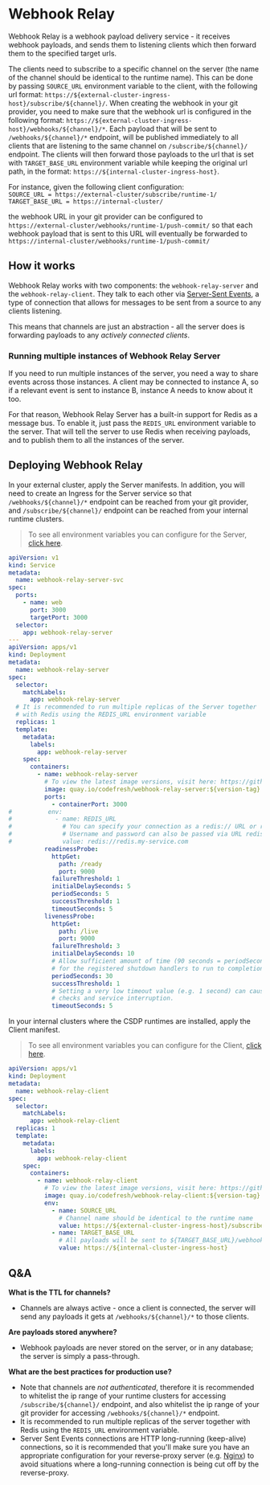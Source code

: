 # Webhook Relay
   
Webhook Relay is a webhook payload delivery service - it receives webhook payloads, and sends them to listening clients which then forward them to the specified target urls.

The clients need to subscribe to a specific channel on the server (the name of the channel should be identical to the runtime name). This can be done by passing `SOURCE_URL` environment variable to the client, with the following url format: `https://${external-cluster-ingress-host}/subscribe/${channel}/`.
When creating the webhook in your git provider, you need to make sure that the webhook url is configured in the following format: `https://${external-cluster-ingress-host}/webhooks/${channel}/*`. 
Each payload that will be sent to `/webhooks/${channel}/*` endpoint, will be published immediately to all clients that are listening to the same channel on `/subscribe/${channel}/` endpoint.
The clients will then forward those payloads to the url that is set with `TARGET_BASE_URL` environment variable while keeping the original url path, in the format: `https://${internal-cluster-ingress-host}`. 

For instance, given the following client configuration:<br>
`SOURCE_URL = https://external-cluster/subscribe/runtime-1/` <br>
`TARGET_BASE_URL = https://internal-cluster/` <br>

the webhook URL in your git provider can be configured to `https://external-cluster/webhooks/runtime-1/push-commit/`
so that each webhook payload that is sent to this URL will eventually be forwarded to `https://internal-cluster/webhooks/runtime-1/push-commit/`

## How it works

Webhook Relay works with two components: the `webhook-relay-server` and the `webhook-relay-client`. They talk to each other via [Server-Sent Events](https://html.spec.whatwg.org/multipage/server-sent-events.html), a type of connection that allows for messages to be sent from a source to any clients listening.

This means that channels are just an abstraction - all the server does is forwarding payloads to any _actively connected clients_.
 

### Running multiple instances of Webhook Relay Server

If you need to run multiple instances of the server, you need a way to share events across those instances. A client may be connected to instance A, so if a relevant event is sent to instance B, instance A needs to know about it too.

For that reason, Webhook Relay Server has a built-in support for Redis as a message bus. To enable it, just pass the `REDIS_URL` environment variable to the server. That will tell the server to use Redis when receiving payloads, and to publish them to all the instances of the server.

## Deploying Webhook Relay

In your external cluster, apply the Server manifests. In addition, you will need to create an Ingress for the Server service so that `/webhooks/${channel}/*` endpoint can be reached from your git provider, and `/subscribe/${channel}/` endpoint can be reached from your internal runtime clusters.

> To see all environment variables you can configure for the Server, [click here](https://github.com/codefresh-io/webhook-relay/blob/main/apps/webhook-relay-server/README.md).

```yaml
apiVersion: v1
kind: Service
metadata:
  name: webhook-relay-server-svc
spec:
  ports:
    - name: web
      port: 3000
      targetPort: 3000
  selector:
    app: webhook-relay-server
---
apiVersion: apps/v1
kind: Deployment
metadata:
  name: webhook-relay-server
spec:
  selector:
    matchLabels:
      app: webhook-relay-server
  # It is recommended to run multiple replicas of the Server together
  # with Redis using the REDIS_URL environment variable
  replicas: 1
  template:
    metadata:
      labels:
        app: webhook-relay-server
    spec:
      containers:
        - name: webhook-relay-server
          # To view the latest image versions, visit here: https://github.com/codefresh-io/webhook-relay/releases
          image: quay.io/codefresh/webhook-relay-server:${version-tag}
          ports:
            - containerPort: 3000
#          env:
#            - name: REDIS_URL
#              # You can specify your connection as a redis:// URL or rediss:// URL when using TLS encryption.
#              # Username and password can also be passed via URL redis://username:authpassword@127.0.0.1:6380/4.
#              value: redis://redis.my-service.com
          readinessProbe:
            httpGet:
              path: /ready
              port: 9000
            failureThreshold: 1
            initialDelaySeconds: 5
            periodSeconds: 5
            successThreshold: 1
            timeoutSeconds: 5
          livenessProbe:
            httpGet:
              path: /live
              port: 9000
            failureThreshold: 3
            initialDelaySeconds: 10
            # Allow sufficient amount of time (90 seconds = periodSeconds * failureThreshold)
            # for the registered shutdown handlers to run to completion.
            periodSeconds: 30
            successThreshold: 1
            # Setting a very low timeout value (e.g. 1 second) can cause false-positive
            # checks and service interruption.
            timeoutSeconds: 5

```

In your internal clusters where the CSDP runtimes are installed, apply the Client manifest. 

> To see all environment variables you can configure for the Client, [click here](https://github.com/codefresh-io/webhook-relay/blob/main/apps/webhook-relay-client/README.md).

```yaml
apiVersion: apps/v1
kind: Deployment
metadata:
  name: webhook-relay-client
spec:
  selector:
    matchLabels:
      app: webhook-relay-client
  replicas: 1
  template:
    metadata:
      labels:
        app: webhook-relay-client
    spec:
      containers:
        - name: webhook-relay-client
          # To view the latest image versions, visit here: https://github.com/codefresh-io/webhook-relay/releases
          image: quay.io/codefresh/webhook-relay-client:${version-tag}
          env:
            - name: SOURCE_URL
              # Channel name should be identical to the runtime name
              value: https://${external-cluster-ingress-host}/subscribe/${channel}
            - name: TARGET_BASE_URL
              # All payloads will be sent to ${TARGET_BASE_URL}/webhooks/${channel}/*
              value: https://${internal-cluster-ingress-host}

```

## Q&A

**What is the TTL for channels?**

* Channels are always active - once a client is connected, the server will send any payloads it gets at `/webhooks/${channel}/*` to those clients.

**Are payloads stored anywhere?**

* Webhook payloads are never stored on the server, or in any database; the server is simply a pass-through.

**What are the best practices for production use?**

* Note that channels are _not authenticated_, therefore it is recommended to whitelist the ip range of your runtime clusters for accessing `/subscribe/${channel}/` endpoint, and also whitelist the ip range of your git provider for accessing `/webhooks/${channel}/*` endpoint.
* It is recommended to run multiple replicas of the server together with Redis using the `REDIS_URL` environment variable.
* Server Sent Events connections are HTTP long-running (keep-alive) connections, so it is recommended that you'll make sure you have an appropriate configuration for your reverse-proxy server (e.g. [Nginx](http://nginx.org/en/docs/http/ngx_http_upstream_module.html#keepalive)) to avoid situations where a long-running connection is being cut off by the reverse-proxy.  
 

